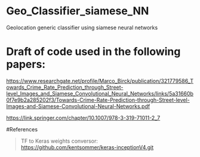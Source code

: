 # Geo_Classifier_siamese_NN
Geolocation generic classifier using siamese neural networks
# Draft of code used in the following papers:

https://www.researchgate.net/profile/Marco_Birck/publication/321779586_Towards_Crime_Rate_Prediction_through_Street-level_Images_and_Siamese_Convolutional_Neural_Networks/links/5a31660b0f7e9b2a285202f3/Towards-Crime-Rate-Prediction-through-Street-level-Images-and-Siamese-Convolutional-Neural-Networks.pdf

https://link.springer.com/chapter/10.1007/978-3-319-71011-2_7


#References

>TF to Keras weights conversor: 
https://github.com/kentsommer/keras-inceptionV4.git
